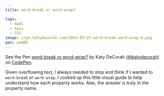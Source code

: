 ```yaml
---
title: word-break or word-wrap?

tags:
  - Haml
  - Sass
  - CSS
image: //yo.katydecorah.com/2014-03-27-word-break-word-wrap-0.png
pen: ywmBE
---
```


<p data-height="450" data-theme-id="97" data-slug-hash="ywmBE" data-default-tab="result" class='codepen'>See the Pen <a href='http://codepen.io/katydecorah/pen/ywmBE/'>word-break or word-wrap?</a> by Katy DeCorah (<a href='http://codepen.io/katydecorah'>@katydecorah</a>) on <a href='http://codepen.io'>CodePen</a>.</p>

Given overflowing text, I always needed to stop and think if I wanted to `word-break` or `word-wrap`. I cooked up this little visual guide to help understand how each property works. Alas, the answer is truly in the property name.
